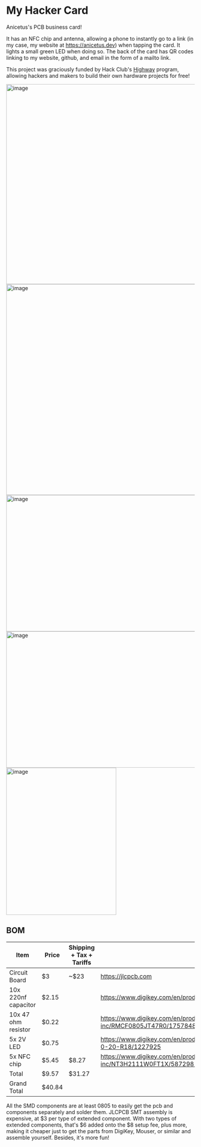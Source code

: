 # My Hacker Card
Anicetus's PCB business card!

It has an NFC chip and antenna, allowing a phone to instantly go to a link (in my case, my website at <https://anicetus.dev>) when tapping the card. It lights a small green LED when doing so. The back of the card has QR codes linking to my website, github, and email in the form of a mailto link.

This project was graciously funded by Hack Club's [Highway](https://highway.hackclub.com/) program, allowing hackers and makers to build their own hardware projects for free!

<img width="720" height="534" alt="image" src="https://github.com/user-attachments/assets/04cf92ec-b89c-42c2-a381-96a852f5aa7d" />

<img width="720" height="563" alt="image" src="https://github.com/user-attachments/assets/f7fe137f-740c-484b-a087-8be25569c86d" />

<img width="625" height="364" alt="image" src="https://github.com/user-attachments/assets/91423620-72d9-47b1-9857-79ea6110c848" />

<img width="622" height="364" alt="image" src="https://github.com/user-attachments/assets/61f0391c-e984-49f2-ae66-f178395b4e0f" />

<br>

<img width="294" height="393" alt="image" src="https://github.com/user-attachments/assets/a14656e3-5c17-46bd-815d-acccec73bac4" />

## BOM

| Item                  | Price | Shipping + Tax + Tariffs | Link                                                                                          |
|-----------------------|-------|--------------------------|-----------------------------------------------------------------------------------------------|
| Circuit Board         | $3    | ~$23                     | <https://jlcpcb.com>                                                                          |
| 10x 220nf capacitor   | $2.15 |                          | <https://www.digikey.com/en/products/detail/kemet/C0805C224K1RACTU/2212302>                   |
| 10x 47 ohm resistor   | $0.22 |                          | <https://www.digikey.com/en/products/detail/stackpole-electronics-inc/RMCF0805JT47R0/1757848> |
| 5x 2V LED             | $0.75 |                          | <https://www.digikey.com/en/products/detail/ams-osram-usa-inc/LG-R971-KN-1-0-20-R18/1227925>  |
| 5x NFC chip           | $5.45 | $8.27                    | <https://www.digikey.com/en/products/detail/nxp-usa-inc/NT3H2111W0FT1X/5872981>               |
| Total                 | $9.57 | $31.27                   |                                                                                               |
| Grand Total           | $40.84|                          |                                                                                               |

All the SMD components are at least 0805 to easily get the pcb and components separately and solder them. JLCPCB SMT assembly is expensive, at $3 per type of extended component. With two types of extended components, that's $6 added onto the $8 setup fee, plus more, making it cheaper just to get the parts from DigiKey, Mouser, or similar and assemble yourself. Besides, it's more fun!
